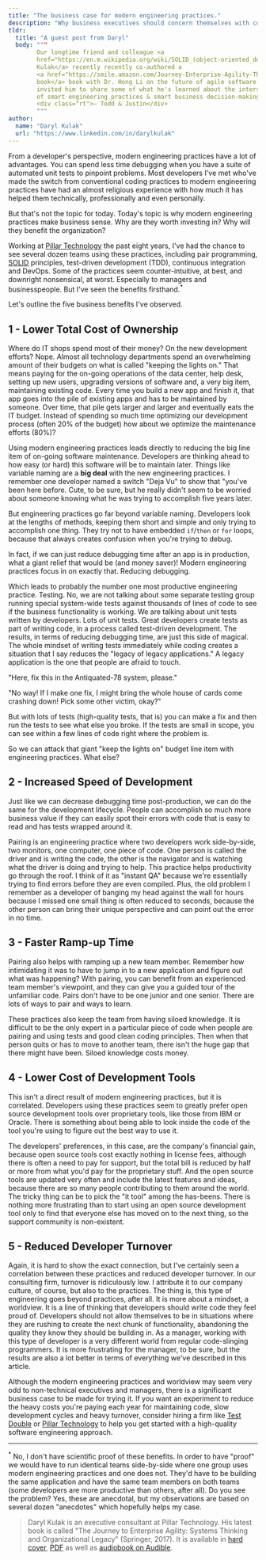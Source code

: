 ```yaml
---
title: "The business case for modern engineering practices."
description: "Why business executives should concern themselves with coding practices."
tldr:
  title: "A guest post from Daryl"
  body: """
        Our longtime friend and colleague <a
        href="https://en.m.wikipedia.org/wiki/SOLID_(object-oriented_design)">Daryl
        Kulak</a> recently recently co-authored a
        <a href="https://smile.amazon.com/Journey-Enterprise-Agility-Thinking-Organizational/dp/3319540866">great
        book</a> book with Dr. Hong Li on the future of agile software. To celebrate, we
        invited him to share some of what he's learned about the intersection
        of smart engineering practices & smart business decision-making. Enjoy!
        <div class="rt">— Todd & Justin</div>
        """
author:
  name: "Daryl Kulak"
  url: "https://www.linkedin.com/in/darylkulak"
---
```


From a developer's perspective, modern engineering practices have a lot of
advantages. You can spend less time debugging when you have a suite of automated
unit tests to pinpoint problems. Most developers I've met who've made the switch
from conventional coding practices to modern engineering practices have had an
almost religious experience with how much it has helped them technically,
professionally and even personally.

But that's not the topic for today. Today's topic is why modern engineering
practices make business sense. Why are they worth investing in? Why will they
benefit the organization?

Working at [Pillar Technology](http://pillartechnology.com) the past eight
years, I've had the chance to see several dozen teams using these practices,
including pair programming,
[SOLID](https://en.m.wikipedia.org/wiki/SOLID_%28object-oriented_design%29)
principles, test-driven development (TDD), continuous integration and DevOps.
Some of the practices seem counter-intuitive, at best, and downright
nonsensical, at worst. Especially to managers and businesspeople. But I've seen
the benefits firsthand.<sup>&ast;</sup>

Let's outline the five business benefits I've observed.

## 1 - Lower Total Cost of Ownership

Where do IT shops spend most of their money?  On the new development efforts?
Nope. Almost all technology departments spend an overwhelming amount of their
budgets on what is called "keeping the lights on." That means paying for the
on-going operations of the data center, help desk, setting up new users,
upgrading versions of software and, a very big item, maintaining existing code.
Every time you build a new app and finish it, that app goes into the pile of
existing apps and has to be maintained by someone. Over time, that pile gets
larger and larger and eventually eats the IT budget. Instead of spending so much
time optimizing our development process (often 20% of the budget) how about we
optimize the maintenance efforts (80%)?

Using modern engineering practices leads directly to reducing the big line item
of on-going software maintenance. Developers are thinking ahead to how easy (or
hard) this software will be to maintain later. Things like variable naming are a
**big deal** with the new engineering practices. I remember one developer named a
switch "Deja Vu" to show that "you've been here before. Cute, to be sure, but he
really didn't seem to be worried about someone knowing what he was trying to
accomplish five years later.

But engineering practices go far beyond variable naming. Developers look at the
lengths of methods, keeping them short and simple and only trying to accomplish
one thing. They try not to have embedded `if`/`then` or `for` loops, because that
always creates confusion when you're trying to debug.

In fact, if we can just reduce debugging time after an app is in production,
what a giant relief that would be (and money saver)! Modern engineering
practices focus in on exactly that. Reducing debugging.

Which leads to probably the number one most productive engineering practice.
Testing. No, we are not talking about some separate testing group running
special system-wide tests against thousands of lines of code to see if the
business functionality is working. We are talking about unit tests written by
developers. Lots of unit tests. Great developers create tests as part of writing
code, in a process called test-driven development. The results, in terms of
reducing debugging time, are just this side of magical. The whole mindset of
writing tests immediately while coding creates a situation that I say reduces
the "legacy of legacy applications." A legacy application is the one that people
are afraid to touch.

"Here, fix this in the Antiquated-78 system, please."

"No way! If I make one fix, I might bring the whole house of cards come crashing
down!  Pick some other victim, okay?"

But with lots of tests (high-quality tests, that is) you can make a fix and then
run the tests to see what else you broke. If the tests are small in scope, you
can see within a few lines of code right where the problem is.

So we can attack that giant "keep the lights on" budget line item with
engineering practices. What else?

## 2 - Increased Speed of Development

Just like we can decrease debugging time post-production, we can do the same for
the development lifecycle. People can accomplish so much more business value if
they can easily spot their errors with code that is easy to read and has tests
wrapped around it.

Pairing is an engineering practice where two developers work side-by-side, two
monitors, one computer, one piece of code. One person is called the driver and
is writing the code, the other is the navigator and is watching what the driver
is doing and trying to help. This practice helps productivity go through the
roof. I think of it as "instant QA" because we're essentially trying to find
errors before they are even compiled. Plus, the old problem I remember as a
developer of banging my head against the wall for hours because I missed one
small thing is often reduced to seconds, because the other person can bring
their unique perspective and can point out the error in no time.

## 3 - Faster Ramp-up Time

Pairing also helps with ramping up a new team member. Remember how intimidating
it was to have to jump in to a new application and figure out what was
happening? With pairing, you can benefit from an experienced team member's
viewpoint, and they can give you a guided tour of the unfamiliar code. Pairs
don't have to be one junior and one senior. There are lots of ways to pair and
ways to learn.

These practices also keep the team from having siloed knowledge. It is difficult
to be the only expert in a particular piece of code when people are pairing and
using tests and good clean coding principles. Then when that person quits or has
to move to another team, there isn't the huge gap that there might have been.
Siloed knowledge costs money.

## 4 - Lower Cost of Development Tools

This isn't a direct result of modern engineering practices, but it is
correlated. Developers using these practices seem to greatly prefer open source
development tools over proprietary tools, like those from IBM or Oracle. There
is something about being able to look inside the code of the tool you're using
to figure out the best way to use it.

The developers' preferences, in this case, are the company's financial gain,
because open source tools cost exactly nothing in license fees, although there
is often a need to pay for support, but the total bill is reduced by half or
more from what you'd pay for the proprietary stuff. And the open source tools
are updated very often and include the latest features and ideas, because there
are so many people contributing to them around the world. The tricky thing can
be to pick the "it tool" among the has-beens. There is nothing more frustrating
than to start using an open source development tool only to find that everyone
else has moved on to the next thing, so the support community is non-existent.

## 5 - Reduced Developer Turnover

Again, it is hard to show the exact connection, but I've certainly seen a
correlation between these practices and reduced developer turnover. In our
consulting firm, turnover is ridiculously low. I attribute it to our company
culture, of course, but also to the practices. The thing is, this type of
engineering goes beyond practices, after all. It is more about a mindset, a
worldview. It is a line of thinking that developers should write code they feel
proud of. Developers should not allow themselves to be in situations where they
are rushing to create the next chunk of functionality, abandoning the quality
they know they should be building in. As a manager, working with this type of
developer is a very different world from regular code-slinging programmers. It
is more frustrating for the manager, to be sure, but the results are also a lot
better in terms of everything we've described in this article.

Although the modern engineering practices and worldview may seem very odd to
non-technical executives and managers, there is a significant business case to
be made for trying it. If you want an experiment to reduce the heavy costs
you're paying each year for maintaining code, slow development cycles and heavy
turnover, consider hiring a firm like [Test Double](//testdouble.com) or [Pillar
Technology](http://pillartechnology.com) to help you get started with a
high-quality software engineering approach.

* * *

<sup>&ast;</sup> No, I don't have scientific proof of these benefits. In order
to have "proof" we would have to run identical teams side-by-side where one
group uses modern engineering practices and one does not. They'd have to be
building the same application and have the same team members on both teams (some
developers are more productive than others, after all). Do you see the problem?
Yes, these are anecdotal, but my observations are based on several dozen
"anecdotes" which hopefully helps my case.

> Daryl Kulak is an executive consultant at Pillar Technology. His latest book is
> called "The Journey to Enterprise Agility: Systems Thinking and Organizational
> Legacy" (Springer, 2017). It is available in [hard
cover](https://smile.amazon.com/Journey-Enterprise-Agility-Thinking-Organizational/dp/3319540866),
> [PDF](http://www.springer.com/us/book/9783319540863#otherversion=9783319540870)
> as well as [audiobook on
> Audible](https://www.audible.com/pd/Business/The-Journey-to-Enterprise-Agility-Audiobook/B072WB7QG7).
